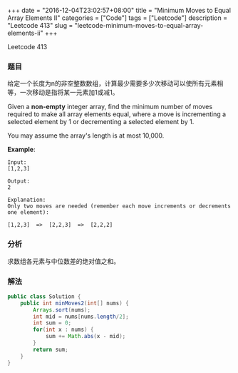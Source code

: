 +++
date = "2016-12-04T23:02:57+08:00"
title = "Minimum Moves to Equal Array Elements II"
categories = ["Code"]
tags = ["Leetcode"]
description = "Leetcode 413"
slug = "leetcode-minimum-moves-to-equal-array-elements-ii"
+++


Leetcode 413

### 题目

给定一个长度为n的非空整数数组，计算最少需要多少次移动可以使所有元素相等，一次移动是指将某一元素加1或减1。

Given a __non-empty__ integer array, find the minimum number of moves required to make all array elements equal, where a move is incrementing a selected element by 1 or decrementing a selected element by 1.

You may assume the array's length is at most 10,000.

__Example__:

```
Input:
[1,2,3]

Output:
2

Explanation:
Only two moves are needed (remember each move increments or decrements one element):

[1,2,3]  =>  [2,2,3]  =>  [2,2,2]
```

### 分析

求数组各元素与中位数差的绝对值之和。

### 解法

```java
public class Solution {
    public int minMoves2(int[] nums) {
        Arrays.sort(nums);
        int mid = nums[nums.length/2];
        int sum = 0;
        for(int x : nums) {
            sum += Math.abs(x - mid);
        }
        return sum;
    }
}
```